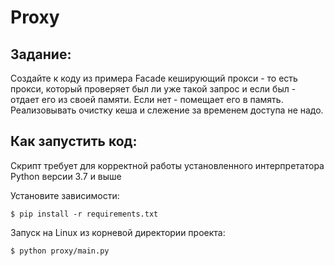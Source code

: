 # Proxy

## Задание:

Создайте к коду из примера Facade кеширующий прокси - то есть прокси, 
который проверяет был ли уже такой запрос и если был - отдает его из своей памяти. 
Если нет - помещает его в память. Реализовывать очистку кеша и слежение за временем доступа не надо.

## Как запустить код:

Скрипт требует для корректной работы установленного интерпретатора Python версии 3.7 и выше

Установите зависимости:

```$ pip install -r requirements.txt```

Запуск на Linux из корневой директории проекта:

```$ python proxy/main.py```
